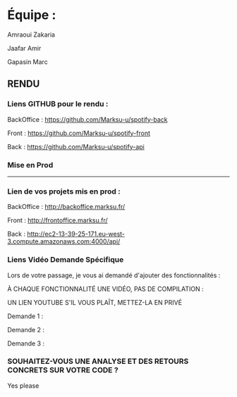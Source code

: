 # Équipe :

Amraoui Zakaria

Jaafar Amir

Gapasin Marc

## RENDU

### Liens GITHUB pour le rendu :

BackOffice : https://github.com/Marksu-u/spotify-back

Front : https://github.com/Marksu-u/spotify-front

Back : https://github.com/Marksu-u/spotify-api

### Mise en Prod

---

### Lien de vos projets mis en prod :

BackOffice : http://backoffice.marksu.fr/

Front : http://frontoffice.marksu.fr/

Back : http://ec2-13-39-25-171.eu-west-3.compute.amazonaws.com:4000/api/

### Liens Vidéo Demande Spécifique

Lors de votre passage, je vous ai demandé d'ajouter des fonctionnalités :

À CHAQUE FONCTIONNALITÉ UNE VIDÉO, PAS DE COMPILATION :

UN LIEN YOUTUBE S'IL VOUS PLAÎT, METTEZ-LA EN PRIVÉ

Demande 1 :

Demande 2 :

Demande 3 :

### SOUHAITEZ-VOUS UNE ANALYSE ET DES RETOURS CONCRETS SUR VOTRE CODE ?

Yes please

